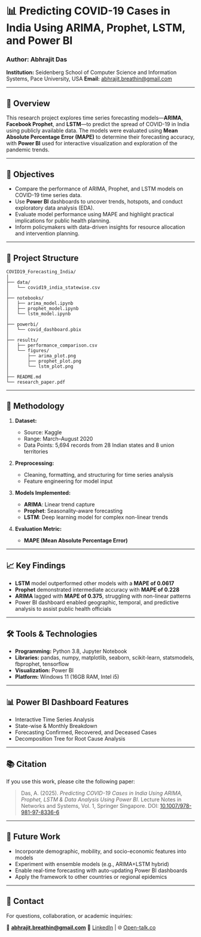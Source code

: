 # 📊 Predicting COVID-19 Cases in India Using ARIMA, Prophet, LSTM, and Power BI

### Author: Abhrajit Das

**Institution:** Seidenberg School of Computer Science and Information Systems, Pace University, USA
**Email:** [abhrajit.breathin@gmail.com](mailto:abhrajit.breathin@gmail.com)

---

## 📝 Overview

This research project explores time series forecasting models—**ARIMA**, **Facebook Prophet**, and **LSTM**—to predict the spread of COVID-19 in India using publicly available data. The models were evaluated using **Mean Absolute Percentage Error (MAPE)** to determine their forecasting accuracy, with **Power BI** used for interactive visualization and exploration of the pandemic trends.

---

## 🎯 Objectives

* Compare the performance of ARIMA, Prophet, and LSTM models on COVID-19 time series data.
* Use **Power BI** dashboards to uncover trends, hotspots, and conduct exploratory data analysis (EDA).
* Evaluate model performance using MAPE and highlight practical implications for public health planning.
* Inform policymakers with data-driven insights for resource allocation and intervention planning.

---

## 📂 Project Structure

```
COVID19_Forecasting_India/
│
├── data/
│   └── covid19_india_statewise.csv
│
├── notebooks/
│   ├── arima_model.ipynb
│   ├── prophet_model.ipynb
│   └── lstm_model.ipynb
│
├── powerbi/
│   └── covid_dashboard.pbix
│
├── results/
│   ├── performance_comparison.csv
│   └── figures/
│       ├── arima_plot.png
│       ├── prophet_plot.png
│       └── lstm_plot.png
│
├── README.md
└── research_paper.pdf
```

---

## 🧠 Methodology

1. **Dataset:**

   * Source: Kaggle
   * Range: March–August 2020
   * Data Points: 5,694 records from 28 Indian states and 8 union territories

2. **Preprocessing:**

   * Cleaning, formatting, and structuring for time series analysis
   * Feature engineering for model input

3. **Models Implemented:**

   * **ARIMA**: Linear trend capture
   * **Prophet**: Seasonality-aware forecasting
   * **LSTM**: Deep learning model for complex non-linear trends

4. **Evaluation Metric:**

   * **MAPE (Mean Absolute Percentage Error)**

---

## 📈 Key Findings

* **LSTM** model outperformed other models with a **MAPE of 0.0617**
* **Prophet** demonstrated intermediate accuracy with **MAPE of 0.228**
* **ARIMA** lagged with **MAPE of 0.375**, struggling with non-linear patterns
* Power BI dashboard enabled geographic, temporal, and predictive analysis to assist public health officials

---

## 🛠 Tools & Technologies

* **Programming:** Python 3.8, Jupyter Notebook
* **Libraries:** pandas, numpy, matplotlib, seaborn, scikit-learn, statsmodels, fbprophet, tensorflow
* **Visualization:** Power BI
* **Platform:** Windows 11 (16GB RAM, Intel i5)

---

## 📊 Power BI Dashboard Features

* Interactive Time Series Analysis
* State-wise & Monthly Breakdown
* Forecasting Confirmed, Recovered, and Deceased Cases
* Decomposition Tree for Root Cause Analysis

---

## 📚 Citation

If you use this work, please cite the following paper:

> Das, A. (2025). *Predicting COVID-19 Cases in India Using ARIMA, Prophet, LSTM & Data Analysis Using Power BI*. Lecture Notes in Networks and Systems, Vol. 1, Springer Singapore. DOI: [10.1007/978-981-97-8336-6](https://doi.org/10.1007/978-981-97-8336-6)

---

## 🔮 Future Work

* Incorporate demographic, mobility, and socio-economic features into models
* Experiment with ensemble models (e.g., ARIMA+LSTM hybrid)
* Enable real-time forecasting with auto-updating Power BI dashboards
* Apply the framework to other countries or regional epidemics

---

## 💬 Contact

For questions, collaboration, or academic inquiries:

📧 **[abhrajit.breathin@gmail.com](mailto:abhrajit.breathin@gmail.com)**
🔗 [LinkedIn](https://www.linkedin.com) | 🌐 [Open-talk.co](http://open-talk.co)
